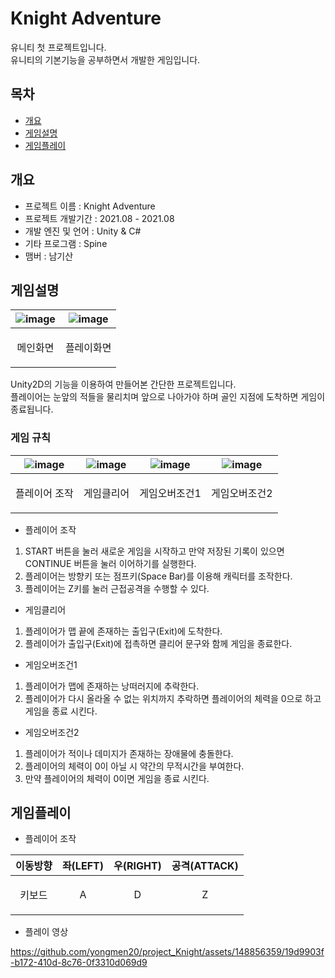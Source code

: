 # Knight Adventure

유니티 첫 프로젝트입니다.  
유니티의 기본기능을 공부하면서 개발한 게임입니다.  

## 목차
- [개요](#개요)  
- [게임설명](#게임설명)
- [게임플레이](#게임플레이)  

## 개요
- 프로젝트 이름 : Knight Adventure
- 프로젝트 개발기간 : 2021.08 - 2021.08
- 개발 엔진 및 언어 : Unity & C#
- 기타 프로그램 : Spine
- 맴버 : 남기산

## 게임설명
|![image](https://github.com/yongmen20/project_Knight/assets/148856359/692d5744-ed43-42b2-91c8-fbc627db5a9b)|![image](https://github.com/yongmen20/project_Knight/assets/148856359/f3879ac4-6715-4ef4-8631-1a610e80b733)|
|---|---|
|<p align="center">메인화면|<p align="center">플레이화면|  

Unity2D의 기능을 이용하여 만들어본 간단한 프로젝트입니다.  
플레이어는 눈앞의 적들을 물리치며 앞으로 나아가야 하며 골인 지점에 도착하면 게임이 종료됩니다.  

### 게임 규칙
|![image](https://github.com/yongmen20/project_Knight/assets/148856359/c0760466-5c13-4d00-9845-034359dc02c7)|![image](https://github.com/yongmen20/project_Knight/assets/148856359/73a18504-208f-4481-8c70-3b1bcad48873)|![image](https://github.com/yongmen20/project_Knight/assets/148856359/a5f1c437-f588-4e21-937f-eed2355be4e2)|![image](https://github.com/yongmen20/project_Knight/assets/148856359/958aed52-5dec-4184-bdcb-5ce750ffdbf5)|
|---|---|---|---|
|<p align="center">플레이어 조작|<p align="center">게임클리어|<p align="center">게임오버조건1|<p align="center">게임오버조건2|  

- 플레이어 조작
1. START 버튼을 눌러 새로운 게임을 시작하고 만약 저장된 기록이 있으면 CONTINUE 버튼을 눌러 이어하기를 실행한다.  
2. 플레이어는 방향키 또는 점프키(Space Bar)를 이용해 캐릭터를 조작한다.
3. 플레이어는 Z키를 눌러 근접공격을 수행할 수 있다.

- 게임클리어
1. 플레이어가 맵 끝에 존재하는 출입구(Exit)에 도착한다.  
2. 플레이어가 출입구(Exit)에 접촉하면 클리어 문구와 함께 게임을 종료한다.  

- 게임오버조건1
1. 플레이어가 맵에 존재하는 낭떠러지에 추락한다.  
2. 플레이어가 다시 올라올 수 없는 위치까지 추락하면 플레이어의 체력을 0으로 하고 게임을 종료 시킨다.

- 게임오버조건2
1. 플레이어가 적이나 데미지가 존재하는 장애물에 충돌한다.
2. 플레이어의 체력이 0이 아닐 시 약간의 무적시간을 부여한다.
3. 만약 플레이어의 체력이 0이면 게임을 종료 시킨다.  

## 게임플레이
- 플레이어 조작
  
|이동방향|좌(LEFT)|우(RIGHT)|공격(ATTACK)|
|---|---|---|---|
|<p align="center">키보드|<p align="center">A|<p align="center">D|<p align="center">Z|

- 플레이 영상
  
https://github.com/yongmen20/project_Knight/assets/148856359/19d9903f-b172-410d-8c76-0f3310d069d9




  
